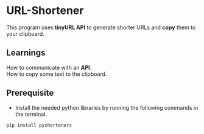 # URL-Shortener

This program uses **tinyURL API** to generate shorter URLs and **copy** them to your clipboard.


## Learnings

How to communicate with an **API**.  
How to copy some text to the clipboard.


## Prerequisite

- Install the needed python libraries by running the following commands in the terminal.
``` 
pip install pyshorteners
```

